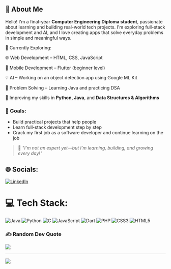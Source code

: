 ## 👋 About Me

Hello! I'm a final-year **Computer Engineering Diploma student**, passionate about learning and building real-world tech projects. I'm exploring full-stack development and AI, and I love creating apps that solve everyday problems in simple and meaningful ways.

🧠 Currently Exploring:

🌐 Web Development – HTML, CSS, JavaScript

📱 Mobile Development – Flutter (beginner level)

💡 AI – Working on an object detection app using Google ML Kit

🧮 Problem Solving – Learning Java and practicing DSA

🧩 Improving my skills in **Python, Java**, and **Data Structures & Algorithms**

### 🌱 Goals:
- Build practical projects that help people  
- Learn full-stack development step by step  
- Crack my first job as a software developer and continue learning on the job

> 🚀 _"I'm not an expert yet—but I’m learning, building, and growing every day!"_


## 🌐 Socials:
[![LinkedIn](https://img.shields.io/badge/LinkedIn-%230077B5.svg?logo=linkedin&logoColor=white)](https://linkedin.com/in/arjun-p-o) 

# 💻 Tech Stack:
![Java](https://img.shields.io/badge/java-%23ED8B00.svg?style=for-the-badge&logo=openjdk&logoColor=white) ![Python](https://img.shields.io/badge/python-3670A0?style=for-the-badge&logo=python&logoColor=ffdd54) ![C](https://img.shields.io/badge/c-%2300599C.svg?style=for-the-badge&logo=c&logoColor=white) ![JavaScript](https://img.shields.io/badge/javascript-%23323330.svg?style=for-the-badge&logo=javascript&logoColor=%23F7DF1E) ![Dart](https://img.shields.io/badge/dart-%230175C2.svg?style=for-the-badge&logo=dart&logoColor=white) ![PHP](https://img.shields.io/badge/php-%23777BB4.svg?style=for-the-badge&logo=php&logoColor=white) ![CSS3](https://img.shields.io/badge/css3-%231572B6.svg?style=for-the-badge&logo=css3&logoColor=white) ![HTML5](https://img.shields.io/badge/html5-%23E34F26.svg?style=for-the-badge&logo=html5&logoColor=white)

### ✍️ Random Dev Quote
![](https://quotes-github-readme.vercel.app/api?type=horizontal&theme=radical)

---
[![](https://visitcount.itsvg.in/api?id=arjun-po&icon=0&color=0)](https://visitcount.itsvg.in)

<!-- Proudly created with GPRM ( https://gprm.itsvg.in ) -->
